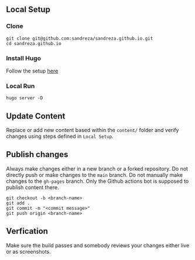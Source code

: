 ## Local Setup

### Clone
```
git clone git@github.com:sandreza/sandreza.github.io.git
cd sandreza.github.io
```

### Install Hugo 
Follow the setup [here](https://gohugo.io/installation/)

### Local Run
```
hugo server -D
```

## Update Content
Replace or add new content based within the `content/` folder and verify changes using steps defined in `Local Setup`.

## Publish changes
Always make changes either in a new branch or a forked repository. Do not directly push or make changes to the `main` branch. Do not manually make changes to the `gh-pages` branch. Only the Github actions bot is supposed to publish content there.
```
git checkout -b <branch-name>
git add .
git commit -m "<commit message>"
git push origin <branch-name>
```

## Verfication
Make sure the build passes and somebody reviews your changes either live or as screenshots.